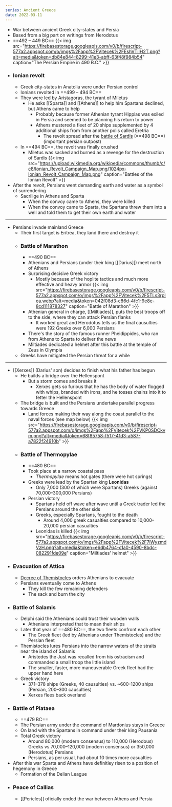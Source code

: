 ```yaml
---
series: Ancient Greece
date: 2022-03-11
---
```



- War between ancient Greek city-states and Persia
- Based from a big part on writings from Herodotus
- ==492 – 449 BC==
{{< img src="https://firebasestorage.googleapis.com/v0/b/firescript-577a2.appspot.com/o/imgs%2Fapp%2FVitecek%2FEshVTiIH2T.png?alt=media&token=db84e844-8299-41e3-abff-63f48f984b54" caption="The Persian Empire in 490 B.C." >}}
- ### Ionian revolt
    - Greek city-states in Anatolia were under Persian control
    - Ionians revolted in ==499 – 494 BC==
    - They were led by Aristagoras, the tyrant of Miletus
        - He asks [[Sparta]] and [[Athens]] to help him Spartans declined, but Athens came to help
            - Probably because former Athenian tyrant Hippias was exiled in Persia and seemed to be planning his return to power
            - Athens mustered a fleet of 20 ships supplemented by 4 additional ships from from another polis called Eretria
                - The revolt spread after the [battle of Sardis](http://www.historyofwar.org/articles/battles_sardis_498.html) (==498 BC==) (important persian outpost)
    - In ==494 BC==, the revolt was finally crushed
        - Miletus was sacked and burned as a revenge for the destruction of Sardis 
{{< img src="https://upload.wikimedia.org/wikipedia/commons/thumb/c/c8/Ionian_Revolt_Campaign_Map.png/1024px-Ionian_Revolt_Campaign_Map.png" caption="Battles of the Ionian Revolt" >}}
- After the revolt, Persians went demanding earth and water as a symbol of surrendering
    - Sacrilige in Athens and Sparta
        - When the convoy came to Athens, they were killed
        - When the convoy came to Sparta, the Spartans threw them into a well and told them to get their own earth and water
---

- Persians invade mainland Greece
    - Their first target is Eritrea, they land there and destroy it
    - ### Battle of Marathon
        - ==490 BC==
        - Athenians and Persians (under their king [[Darius]]) meet north of Athens
        - Surprising decisive Greek victory
            - Mostly because of the hoplite tactics and much more effective and heavy armor
{{< img src="https://firebasestorage.googleapis.com/v0/b/firescript-577a2.appspot.com/o/imgs%2Fapp%2FVitecek%2F5TLs3rpIea.webp?alt=media&token=042f08d3-c86d-4fc1-9e8e-8cd111878327" caption="Battle of Marathon" >}}
        - Athenian general in charge, [[Miltiades]], puts the best troops off to the side, where they can attack Persian flanks
            - It worked great and Herodotus tells us the final causulties were 192 Greeks over 6,000 Persians
        - There's the story of the famous runner Pheidippides, who ran from Athens to Sparta to deliver the news
        - Miltiades dedicated a helmet after this battle at the temple of Zeus in Olympia
    - Greeks have mitigated the Persian threat for a while
---
- [[Xerxes]] (Darius' son) decides to finish what his father has begun
    - He builds a bridge over the Hellenspont
        - But a storm comes and breaks it
            - Xerxes gets so furious that he has the body of water flogged with whips, branded with irons, and he tosses chains into it to fetter the Hellenspont
    - The bridge is built and the Persians undertake parallel progress towards Greece
        - Land forces making their way along the coast parallel to the naval forces (see map below)
{{< img src="https://firebasestorage.googleapis.com/v0/b/firescript-577a2.appspot.com/o/imgs%2Fapp%2FVitecek%2FVKP0SDCkvm.png?alt=media&token=68f85758-f517-41d3-a587-a7822f24910b" >}}
    - ### Battle of Thermopylae
        - ==480 BC==
        - Took place at a narrow coastal pass 
            - _Thermopylae_ means hot gates (there were hot springs)
        - Greeks were lead by the Spartan king **Leonidas**
            - Only 7,000 (300 of which were Spartans) Greeks (against 70,000–300,000 Persians)
        - Persian victory
        	- Spartans held off wave after wave until a Greek trader led the Persians around the other sids
            - Greeks, especially Spartans, fought to the death
				- Around 4,000 greek casualties compared to 10,000–20,000 persian casualties
			- Leonidas is killed
{{< img src="https://firebasestorage.googleapis.com/v0/b/firescript-577a2.appspot.com/o/imgs%2Fapp%2FVitecek%2F7iWyzmdVzH.png?alt=media&token=e6db4764-c1a0-4590-8bdc-082291fde09e" caption="Miltiades' helmet" >}}
- ### Evacuation of Attica
    - [Decree of Themistocles](https://en.wikipedia.org/wiki/Decree_of_Themistocles) orders Athenians to evacuate
    - Persians eventually come to Athens
        - They kill the few remaining defenders
        - The sack and burn the city
- ### Battle of Salamis
     - Delphi said the Athenians could trust their wooden walls
		 - Athenians interpreted that to mean their ships 
    - Later that year of ==480 BC==, the two fleets confront each other
        - The Greek fleet (led by Athenians under Themistocles) and the Persian fleet
    - Themistocles lures Persians into the narrow waters of the straits near the island of Salamis
        - Aristedes the Just was recalled from his ostracism and commanded a small troop the little island
        - The smaller, faster, more maneuverable Greek fleet had the upper hand here
    - Greek victory
        - 371–378 ships (Greeks, 40 causulties) vs. ~600-1200 ships (Persian, 200–300 causulties)
        - Xerxes flees back overland
- ### Battle of Plataea
	- ==479 BC==
    - The Persian army under the command of Mardonius stays in Greece
    - On land with the Spartans in command under their king Pausania
    - Total Greek victory
		- Around 80,000 (modern consensus) to 110,000 (Herodous) Greeks vs 70,000–120,000 (modern consensus) or 350,000 (Herodotus) Persians
		- Persians, as per usual, had about 10 times more casualties
- After this war Sparta and Athens have definitley risen to a position of hegemony in Greece
    - Formation of the Delian League
- ### Peace of Callias
    - [[Pericles]] oficially ended the war between Athens and Persia

